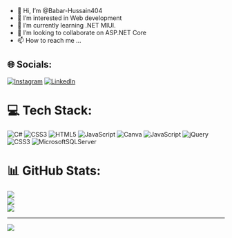- 👋 Hi, I’m @Babar-Hussain404
- 👀 I’m interested in Web development
- 🌱 I’m currently learning .NET MIUI.
- 💞️ I’m looking to collaborate on ASP.NET Core
- 📫 How to reach me ...

## 🌐 Socials:
[![Instagram](https://img.shields.io/badge/Instagram-%23E4405F.svg?logo=Instagram&logoColor=white)](https://instagram.com/mbh_babar) [![LinkedIn](https://img.shields.io/badge/LinkedIn-%230077B5.svg?logo=linkedin&logoColor=white)](https://linkedin.com/in/babar-hussain-47a6a01a5/) 

# 💻 Tech Stack:
![C#](https://img.shields.io/badge/c%23-%23239120.svg?style=plastic&logo=csharp&logoColor=white) ![CSS3](https://img.shields.io/badge/css3-%231572B6.svg?style=plastic&logo=css3&logoColor=white) ![HTML5](https://img.shields.io/badge/html5-%23E34F26.svg?style=plastic&logo=html5&logoColor=white) ![JavaScript](https://img.shields.io/badge/javascript-%23323330.svg?style=plastic&logo=javascript&logoColor=%23F7DF1E) ![Canva](https://img.shields.io/badge/Canva-%2300C4CC.svg?style=plastic&logo=Canva&logoColor=white) ![JavaScript](https://img.shields.io/badge/javascript-%23323330.svg?style=plastic&logo=javascript&logoColor=%23F7DF1E) ![jQuery](https://img.shields.io/badge/jquery-%230769AD.svg?style=plastic&logo=jquery&logoColor=white) ![CSS3](https://img.shields.io/badge/css3-%231572B6.svg?style=plastic&logo=css3&logoColor=white) ![MicrosoftSQLServer](https://img.shields.io/badge/Microsoft%20SQL%20Server-CC2927?style=plastic&logo=microsoft%20sql%20server&logoColor=white)
# 📊 GitHub Stats:
![](https://github-readme-stats.vercel.app/api?username=Babar-Hussain404&theme=dark&hide_border=false&include_all_commits=false&count_private=false)<br/>
![](https://github-readme-streak-stats.herokuapp.com/?user=Babar-Hussain404&theme=dark&hide_border=false)<br/>
![](https://github-readme-stats.vercel.app/api/top-langs/?username=Babar-Hussain404&theme=dark&hide_border=false&include_all_commits=false&count_private=false&layout=compact)

---
[![](https://visitcount.itsvg.in/api?id=Babar-Hussain404&icon=0&color=12)](https://visitcount.itsvg.in)

<!-- Proudly created with GPRM ( https://gprm.itsvg.in ) -->
